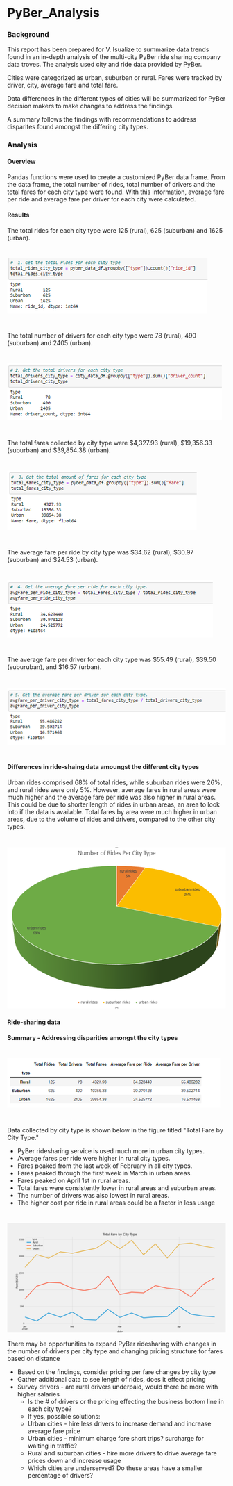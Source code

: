 # PyBer_Analysis
### Background
This report has been prepared for V. Isualize to summarize data trends found in an in-depth
analysis of the multi-city PyBer ride sharing company data troves.  The analysis used city and 
ride data provided by PyBer.

Cities were categorized as urban, suburban or rural.
Fares were tracked by driver, city, average fare and total fare.

Data differences in the different types of cities will be summarized for PyBer decision
makers to make changes to address the findings.

A summary follows the findings with recommendations to address disparites found amongst the differing city types.
### Analysis
#### Overview
Pandas functions were used to create a customized PyBer data frame.  From the data frame,
the total number of rides, total number of drivers and the total fares for each city type 
were found.  With this information, average fare per ride and average fare per driver 
for each city were calculated.
#### Results

The total rides for each city type were 125 (rural), 625 (suburban) and 1625 (urban).
#
![total rider](https://github.com/jcsargis00/PyBer_Analysis/blob/main/Resources/totalrides.PNG)
#
The total number of drivers for each city type were 78 (rural), 490 (suburban) 
and 2405 (urban).
#
![total drivers](https://github.com/jcsargis00/PyBer_Analysis/blob/main/Resources/totaldrivers.PNG)
#
The total fares collected by city type were $4,327.93 (rural), $19,356.33 (suburban) 
and $39,854.38 (urban).
#
![total fare](https://github.com/jcsargis00/PyBer_Analysis/blob/main/Resources/totalfares.PNG)
#
The average fare per ride by city type was $34.62 (rural), $30.97 (suburban) and 
$24.53 (urban). 
#
![avg fare ride](https://github.com/jcsargis00/PyBer_Analysis/blob/main/Resources/avgfarperide.PNG)
#
The average fare per driver for each city type was $55.49 (rural), $39.50 (suburuban), 
and $16.57 (urban).
#
![avg fare driver](https://github.com/jcsargis00/PyBer_Analysis/blob/main/Resources/avgfareperdriver.PNG)
#

#### Differences in ride-shaing data amoungst the different city types
Urban rides comprised 68% of total rides, while suburban rides were 26%, and rural rides
were only 5%.  However, average fares in rural areas were much higher and the average fare
per ride was also higher in rural areas.  This could be due to shorter length of rides
in urban areas, an area to look into if the data is available.  Total fares by area
were much higher in urban areas, due to the volume of rides and drivers, compared to 
the other city types.  
#
![pie chart rides/city](https://github.com/jcsargis00/PyBer_Analysis/blob/main/Resources/numberridespie.PNG)
#### Ride-sharing data

#### Summary - Addressing disparities amongst the city types
#
![summary](https://github.com/jcsargis00/PyBer_Analysis/blob/main/Resources/summary.PNG)
#
Data collected by city type is shown below in the figure titled "Total Fare by City Type."
* PyBer ridesharing service is used much more in urban city types.
* Average fares per ride were higher in rural city types.
* Fares peaked from the last week of February in all city types.  
* Fares peaked through the first week in March in urban areas.
* Fares peaked on April 1st in rural areas.
* Total fares were consistently lower in rural areas and suburban areas. 
* The number of drivers was also lowest in rural areas.  
* The higher cost per ride in rural areas could be a factor in less usage
#
![Summary figure](https://github.com/jcsargis00/PyBer_Analysis/blob/main/analysis/PyBer_fare_summary.png)
    
There may be opportunities to expand PyBer ridesharing with changes in the number of drivers
per city type and changing pricing structure for fares based on distance
* Based on the findings, consider pricing per fare changes by city type
* Gather additional data to see length of rides, does it effect pricing
* Survey drivers - are rural drivers underpaid, would there be more with higher salaries
    * Is the # of drivers or the pricing effecting the business bottom line in each city type?
    * If yes, possible solutions:
    - Urban cities - hire less drivers to increase demand and increase average fare price
    - Urban cities - minimum charge fore short trips?  surcharge for waiting in traffic?
    - Rural and suburban cities - hire more drivers to drive average fare prices down and increase usage
    - Which cities are underserved?  Do these areas have a smaller percentage of drivers?
